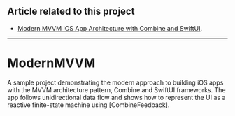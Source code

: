 ## Article related to this project

- [Modern MVVM iOS App Architecture with Combine and SwiftUI](https://www.vadimbulavin.com/modern-mvvm-ios-app-architecture-with-combine-and-swiftui/).

---

# ModernMVVM

A sample project demonstrating the modern approach to building iOS apps with the MVVM architecture pattern, Combine and SwiftUI frameworks. The app follows unidirectional data flow and shows how to represent the UI as a reactive finite-state machine using [CombineFeedback].
